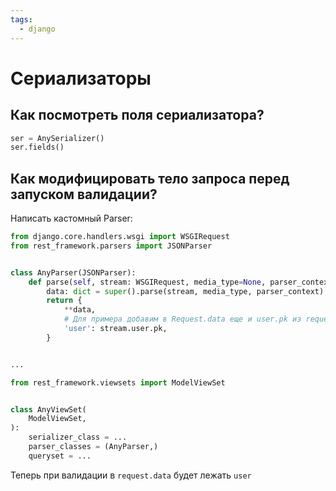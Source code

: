 ```yaml
---
tags:
  - django
---
```


# Сериализаторы

## Как посмотреть поля сериализатора?

```python
ser = AnySerializer()
ser.fields()
```

## Как модифицировать тело запроса перед запуском валидации?

Написать кастомный Parser:

```python
from django.core.handlers.wsgi import WSGIRequest
from rest_framework.parsers import JSONParser


class AnyParser(JSONParser):
    def parse(self, stream: WSGIRequest, media_type=None, parser_context=None):
        data: dict = super().parse(stream, media_type, parser_context)
        return {
            **data,
            # Для примера добавим в Request.data еще и user.pk из request.user
            'user': stream.user.pk,
        }


...

from rest_framework.viewsets import ModelViewSet


class AnyViewSet(
    ModelViewSet,
):
    serializer_class = ...
    parser_classes = (AnyParser,)
    queryset = ...
```

Теперь при валидации в `request.data` будет лежать `user`